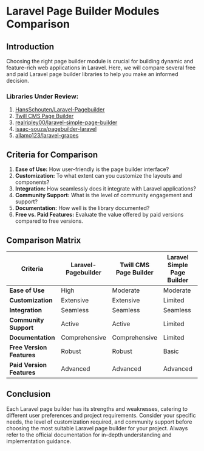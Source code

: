 # Laravel Page Builder Modules Comparison

## Introduction

Choosing the right page builder module is crucial for building dynamic and feature-rich web applications in Laravel. Here, we will compare several free and paid Laravel page builder libraries to help you make an informed decision.

### Libraries Under Review:

1. [HansSchouten/Laravel-Pagebuilder](https://github.com/HansSchouten/Laravel-Pagebuilder)
2. [Twill CMS Page Builder](https://twillcms.com/guides/page-builder-with-blade/index.html)
3. [realripley00/laravel-simple-page-builder](https://github.com/realripley00/laravel-simple-page-builder)
4. [isaac-souza/pagebuilder-laravel](https://github.com/isaac-souza/pagebuilder-laravel)
5. [allamo123/laravel-grapes](https://github.com/allamo123/laravel-grapes)

## Criteria for Comparison

1. **Ease of Use:** How user-friendly is the page builder interface?
2. **Customization:** To what extent can you customize the layouts and components?
3. **Integration:** How seamlessly does it integrate with Laravel applications?
4. **Community Support:** What is the level of community engagement and support?
5. **Documentation:** How well is the library documented?
6. **Free vs. Paid Features:** Evaluate the value offered by paid versions compared to free versions.

## Comparison Matrix

| Criteria                   | Laravel-Pagebuilder | Twill CMS Page Builder | Laravel Simple Page Builder | Pagebuilder Laravel | Laravel Grapes |
|----------------------------|---------------------|------------------------|-----------------------------|---------------------|-----------------|
| **Ease of Use**             | High                | Moderate               | Moderate                    | High                | Moderate        |
| **Customization**           | Extensive           | Extensive              | Limited                     | Extensive           | Extensive       |
| **Integration**             | Seamless            | Seamless               | Seamless                    | Seamless            | Seamless        |
| **Community Support**       | Active              | Active                 | Limited                     | Active              | Limited         |
| **Documentation**           | Comprehensive       | Comprehensive          | Limited                     | Comprehensive       | Limited         |
| **Free Version Features**   | Robust              | Robust                 | Basic                       | Robust              | Basic           |
| **Paid Version Features**   | Advanced            | Advanced               | Advanced                    | Advanced            | Advanced        |

## Conclusion

Each Laravel page builder has its strengths and weaknesses, catering to different user preferences and project requirements. Consider your specific needs, the level of customization required, and community support before choosing the most suitable Laravel page builder for your project. Always refer to the official documentation for in-depth understanding and implementation guidance.
